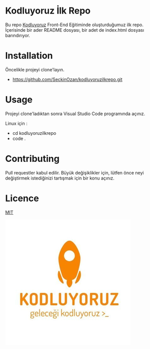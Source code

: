 # Kodluyoruz İlk Repo
Bu repo [Kodluyoruz](https://www.kodluyoruz.org/) Front-End Eğitiminde oluşturduğumuz ilk repo. İçerisinde bir ader README dosyası, bir adet de index.html dosyası barındırıyor.

# Installation
Öncelikle projeyi clone'layın.
- https://github.com/SeckinOzan/kodluyoruzilkrepo.git

# Usage
Projeyi clone'ladıktan sonra Visual Studio Code programında açınız.

Linux için :

* cd kodluyoruzilkrepo
* code .

# Contributing
Pull requestler kabul edilir. Büyük değişiklikler için, lütfen önce neyi değiştirmek istediğinizi tartışmak için bir konu açınız.

# Licence
[MIT](https://choosealicense.com/licenses/mit/)

![Kodluyoruz](https://raw.githubusercontent.com/Kodluyoruz/taskforce/git/git/markdown-nedir-nasil-kullaniriz-/figures/kodluyoruz_logo.jpg)
